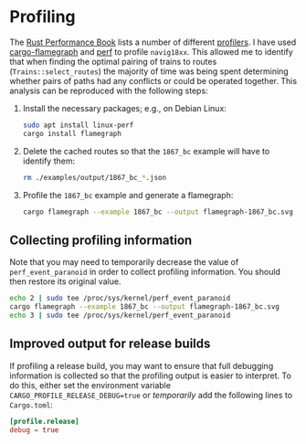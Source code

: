 # Profiling

The [Rust Performance Book](https://nnethercote.github.io/perf-book/) lists a number of different [profilers](https://nnethercote.github.io/perf-book/profiling.html).
I have used [cargo-flamegraph](https://github.com/flamegraph-rs/flamegraph) and [perf](https://perf.wiki.kernel.org/index.php/Main_Page) to profile `navig18xx`.
This allowed me to identify that when finding the optimal pairing of trains to routes (`Trains::select_routes`) the majority of time was being spent determining whether pairs of paths had any conflicts or could be operated together.
This analysis can be reproduced with the following steps:

1. Install the necessary packages; e.g., on Debian Linux:

   ```sh
   sudo apt install linux-perf
   cargo install flamegraph
   ```

2. Delete the cached routes so that the `1867_bc` example will have to identify them:

   ```sh
   rm ./examples/output/1867_bc_*.json
   ```

3. Profile the `1867_bc` example and generate a flamegraph:

   ```sh
   cargo flamegraph --example 1867_bc --output flamegraph-1867_bc.svg
   ```

## Collecting profiling information

Note that you may need to temporarily decrease the value of `perf_event_paranoid` in order to collect profiling information.
You should then restore its original value.

```sh
echo 2 | sudo tee /proc/sys/kernel/perf_event_paranoid
cargo flamegraph --example 1867_bc --output flamegraph-1867_bc.svg
echo 3 | sudo tee /proc/sys/kernel/perf_event_paranoid
```

## Improved output for release builds

If profiling a release build, you may want to ensure that full debugging information is collected so that the profiling output is easier to interpret.
To do this, either set the environment variable `CARGO_PROFILE_RELEASE_DEBUG=true` or *temporarily* add the following lines to `Cargo.toml`:

```toml
[profile.release]
debug = true
```
